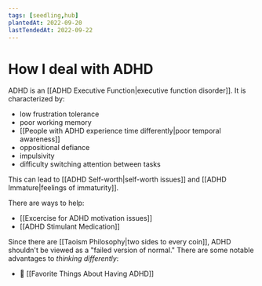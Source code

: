 ```yaml
---
tags: [seedling,hub]
plantedAt: 2022-09-20
lastTendedAt: 2022-09-22
---
```


# How I deal with ADHD

ADHD is an [[ADHD Executive Function|executive function disorder]]. It is characterized by:

- low frustration tolerance
- poor working memory
- [[People with ADHD experience time differently|poor temporal awareness]]
- oppositional defiance
- impulsivity
- difficulty switching attention between tasks

This can lead to [[ADHD Self-worth|self-worth issues]] and [[ADHD Immature|feelings of immaturity]].

There are ways to help:

- [[Excercise for ADHD motivation issues]]
- [[ADHD Stimulant Medication]]

Since there are [[Taoism Philosophy|two sides to every coin]], ADHD shouldn't be viewed as a "failed version of normal." There are some notable advantages to *thinking differently*:

- 🌱 [[Favorite Things About Having ADHD]]
